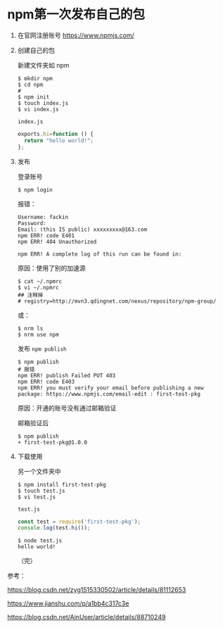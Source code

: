 # npm第一次发布自己的包

1. 在官网注册账号 https://www.npmjs.com/

2. 创建自己的包

   新建文件夹如 npm

   ```shell
   $ mkdir npm 
   $ cd npm
   # 
   $ npm init  
   $ touch index.js
   $ vi index.js 
   ```

   `index.js`

   ```javascript
   exports.hi=function () {
     return "hello world!";
   };
   ```

   

3. 发布

   登录账号

   ```shell
   $ npm login
   ```

   报错：

   ```shell
   Username: fackin
   Password:
   Email: (this IS public) xxxxxxxxx@163.com
   npm ERR! code E401
   npm ERR! 404 Unauthorized
   
   npm ERR! A complete log of this run can be found in:
   ```

   原因：使用了别的加速源

   ```shell
   $ cat ~/.npmrc
   $ vi ~/.npmrc
   ## 注释掉
   # registry=http://mvn3.qdingnet.com/nexus/repository/npm-group/
   ```

   或：

   ```shell
   $ nrm ls
   $ nrm use npm
   ```

   发布 `npm publish`

   ```shell
   $ npm publish
   # 报错
   npm ERR! publish Failed PUT 403
   npm ERR! code E403
   npm ERR! you must verify your email before publishing a new package: https://www.npmjs.com/email-edit : first-test-pkg
   ```

   原因：开通的账号没有通过邮箱验证

   邮箱验证后

   ```shell
   $ npm publish
   + first-test-pkg@1.0.0
   ```

4. 下载使用

   另一个文件夹中

   ```shell
   $ npm install first-test-pkg
   $ touch test.js
   $ vi test.js
   ```

   `test.js`

   ```javascript
   const test = require('first-test-pkg');
   console.log(test.hi());
   ```

   ```shell
   $ node test.js
   hello world!
   ```

   （完）

参考：

https://blog.csdn.net/zyg1515330502/article/details/81112653

https://www.jianshu.com/p/a1bb4c317c3e

https://blog.csdn.net/AinUser/article/details/88710249